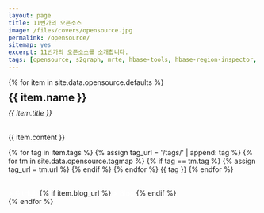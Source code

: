 ```yaml
---
layout: page
title: 11번가의 오픈소스
image: /files/covers/opensource.jpg
permalink: /opensource/
sitemap: yes
excerpt: 11번가의 오픈소스를 소개합니다.
tags: [opensource, s2graph, mrte, hbase-tools, hbase-region-inspector, adt, daum-editor]
---
```


<!-- <a id="forkme" href="https://github.com/kakao"></a> -->

<!-- <link rel="stylesheet" href="../assets/css/opensource.css"> -->
<div class="row">
	{% for item in site.data.opensource.defaults %}
	<div class="col-sm-6">
		<div class="card">
			<div class="card-body">
				<h2 class="card-title" style="margin:10px 0 0 0;">{{ item.name }}</h2>
				<h6 class="card-subtitle mb-2 text-muted" style="margin-top:10px">{{ item.title }}</h6>
				<p class="card-text">{{ item.content }}</p>
				<p class="post-tags">
					{% for tag in item.tags %}
					{% assign tag_url = '/tags/' | append: tag %}
						{% for tm in site.data.opensource.tagmap %}
							{% if tag == tm.tag %}
								{% assign tag_url = tm.url %}
							{% endif %}
					    {% endfor %}
					<a href="{{ tag_url }}" target="_blank" title="opensource" class="tag tag-opensource" style="text-decoration: none">{{ tag }}</a>
					{% endfor %}
				</p><br/>
				<a href="{{ item.github }}" target="_blank" class="btn btn-primary" style="color:#fff; text-decoration: none;">> GitHub</a>
				{% if item.blog_url %}
				<a href="{{ item.blog_url }}" class="btn btn-primary" style="color:#fff; text-decoration: none;">> Blog</a>
				{% endif %}
			</div>
		</div>
	</div>
	{% endfor %}
</div>
